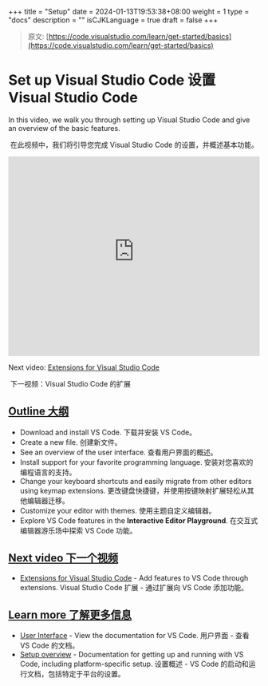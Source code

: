 +++
title = "Setup"
date = 2024-01-13T19:53:38+08:00
weight = 1
type = "docs"
description = ""
isCJKLanguage = true
draft = false
+++

> 原文: [https://code.visualstudio.com/learn/get-started/basics](https://code.visualstudio.com/learn/get-started/basics)

# Set up Visual Studio Code 设置 Visual Studio Code



In this video, we walk you through setting up Visual Studio Code and give an overview of the basic features.

​​​	在此视频中，我们将引导您完成 Visual Studio Code 的设置，并概述基本功能。

<iframe src="https://www.youtube-nocookie.com/embed/ITxcbrfEcIY" frameborder="0" allow="accelerometer; autoplay; encrypted-media; gyroscope; picture-in-picture" allowfullscreen="" title="Getting Started with Visual Studio Code" style="box-sizing: border-box; font-family: &quot;Segoe UI&quot;, &quot;Helvetica Neue&quot;, Helvetica, Arial, sans-serif; width: 616.662px; max-width: 100%; height: 400px; color: rgb(36, 36, 36); font-size: 16px; font-style: normal; font-variant-ligatures: normal; font-variant-caps: normal; font-weight: 400; letter-spacing: normal; orphans: 2; text-align: start; text-indent: 0px; text-transform: none; widows: 2; word-spacing: 0px; -webkit-text-stroke-width: 0px; white-space: normal; background-color: rgb(255, 255, 255); text-decoration-thickness: initial; text-decoration-style: initial; text-decoration-color: initial;"></iframe>



Next video: [Extensions for Visual Studio Code](https://code.visualstudio.com/learn/get-started/extensions)

​​​	下一视频：Visual Studio Code 的扩展

## [Outline 大纲](https://code.visualstudio.com/learn/get-started/basics#_outline)

- Download and install VS Code.
  下载并安装 VS Code。
- Create a new file.
  创建新文件。
- See an overview of the user interface.
  查看用户界面的概述。
- Install support for your favorite programming language.
  安装对您喜欢的编程语言的支持。
- Change your keyboard shortcuts and easily migrate from other editors using keymap extensions.
  更改键盘快捷键，并使用按键映射扩展轻松从其他编辑器迁移。
- Customize your editor with themes.
  使用主题自定义编辑器。
- Explore VS Code features in the **Interactive Editor Playground**.
  在交互式编辑器游乐场中探索 VS Code 功能。

## [Next video 下一个视频](https://code.visualstudio.com/learn/get-started/basics#_next-video)

- [Extensions for Visual Studio Code](https://code.visualstudio.com/learn/get-started/extensions) - Add features to VS Code through extensions.
  Visual Studio Code 扩展 - 通过扩展向 VS Code 添加功能。

## [Learn more 了解更多信息](https://code.visualstudio.com/learn/get-started/basics#_learn-more)

- [User Interface](https://code.visualstudio.com/docs/getstarted/userinterface) - View the documentation for VS Code.
  用户界面 - 查看 VS Code 的文档。
- [Setup overview](https://code.visualstudio.com/docs/setup/setup-overview) - Documentation for getting up and running with VS Code, including platform-specific setup.
  设置概述 - VS Code 的启动和运行文档，包括特定于平台的设置。
